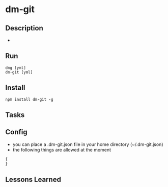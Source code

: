 # dm-git

## Description
*

## Run
```
dmg [yml]
dm-git [yml]
```

## Install

```
npm install dm-git -g
```

## Tasks

## Config
* you can place a .dm-git.json file in your home directory (~/.dm-git.json)
* the following things are allowed at the moment
```javascript
{
}
```

## Lessons Learned
